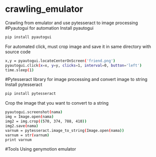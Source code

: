 # crawling_emulator
Crawling from emulator and use pytesseract to image processing
#Pyautogui for automation
Install pyautogui
```bash
pip install pyautogui
```
For automated click, must crop image and save it in same directory with source code
```bash
x,y = pyautogui.locateCenterOnScreen('friend.png')
pyautogui.click(x=x, y=y, clicks=1, interval=0, button='left')
time.sleep(1)
```
#Pytesseract library for image processing and convert image to string
Install pytesseract
```bash
pip install pytesseract
```
Crop the image that you want to convert to a string
```bash
pyautogui.screenshot(nama)
img = Image.open(nama)
img2 = img.crop((570, 374, 788, 410))
img2.save(nama)
varnum = pytesseract.image_to_string(Image.open(nama))
varnum = str(varnum)
print varnum
```
#Tools
Using genymotion emulator
